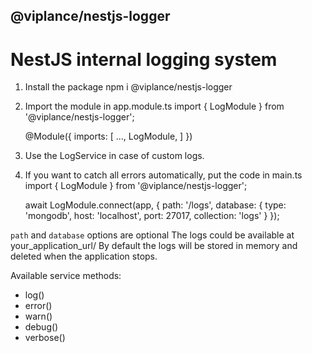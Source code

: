 ## @viplance/nestjs-logger
# NestJS internal logging system

1. Install the package npm i @viplance/nestjs-logger
2. Import the module in app.module.ts
    import { LogModule } from '@viplance/nestjs-logger';

    @Module({
        imports: [
            ...,
            LogModule,
        ]
    })
3. Use the LogService in case of custom logs.
3. If you want to catch all errors automatically, put the code in main.ts
    import { LogModule } from '@viplance/nestjs-logger';

    await LogModule.connect(app, {
        path: '/logs',
        database: {
            type: 'mongodb',
            host: 'localhost',
            port: 27017,
            collection: 'logs'
        }
    });

`path` and `database` options are optional
The logs could be available at your_application_url/<path>
By default the logs will be stored in memory and deleted when the application stops.

Available service methods:
- log()
- error()
- warn()
- debug()
- verbose()
